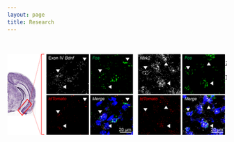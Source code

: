 ```yaml
---
layout: page
title: Research
---
```

<br><br>
<img style="float: left;" src="/RNAscope.jpg" width="500">
<pre><i>Identifying genetic regulators of circuit function during behavior</i><br>
I use viral circuit tracing in combination with tools like single-molecule <i>in situ</i> hybridization and RNA-sequencing to identify patterns of activity-dependent gene expression in specific circuits (<i>tdTomato</i>-expressing hippocampal-to-prefrontal projection neurons in the left image) following behavior.</pre>

